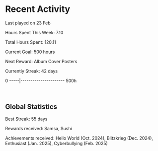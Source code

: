 # Recent Activity
Last played on 23 Feb  

Hours Spent This Week: 7.10  

Total Hours Spent: 120.11  

Current Goal: 500 hours  

Next Reward: Album Cover Posters 

Currently Streak: 42 days 

0 -----|---------------------- 500h  
<br><br>

## Global Statistics
Best Streak: 55 days

Rewards received: Samsa, Sushi

Achievements received: Hello World (Oct. 2024), Blitzkrieg (Dec. 2024), Enthusiast (Jan. 2025), Cyberbullying (Feb. 2025)
